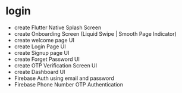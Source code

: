 # login
- create Flutter Native Splash Screen
- create Onboarding Screen (Liquid Swipe | Smooth Page Indicator)
- create welcome page UI
- create Login Page UI
- create Signup page UI
- create Forget Password UI
- create OTP Verification Screen UI
- create Dashboard UI
- Firebase Auth using email and password
- Firebase Phone Number OTP Authentication
  

